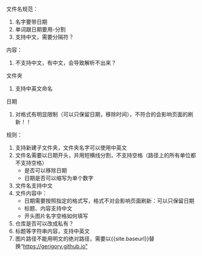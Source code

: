 文件名规范：
1. 名字要带日期
2. 单词跟日期要用-分割
3. 支持中文，需要分隔符？	

内容：
1. 不支持中文，有中文，会导致解析不出来？

文件夹
1. 支持中英文命名

日期
1. 对格式有明显限制（可以只保留日期，移除时间），不符合的会影响页面的刷新！！

规则：
1. 支持新建子文件夹，文件夹名字可以使用中英文
2. 文件名需要以日期开头，并用短横线分割，不支持空格（路径上的所有单位都不支持空格）
	- 是否可以移除日期
	- 日期是否可以缩写为单个数字
3. 文件名支持中文
4. 文件内容中：
	- 日期需要按照指定的格式写，格式不对会影响页面刷新：可以只保留日期
	- 标题、内容支持中文
	- 开头图片名字空格如何填写
5. 仓库是否可以改成私有？
6. 标题等字符串内容，支持中英文
7. 图片路径不能用明文的绝对路径，需要以{{site.baseurl}}替换“https://gerigory.github.io”